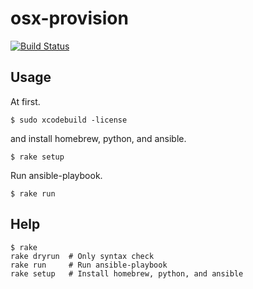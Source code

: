 # osx-provision

[![Build Status](https://travis-ci.org/nytame/osx-provisioning.svg?branch=master)](https://travis-ci.org/nytame/osx-provisioning)

## Usage
At first.

    $ sudo xcodebuild -license

and install homebrew, python, and ansible.

    $ rake setup

Run ansible-playbook.

    $ rake run

## Help
    $ rake
    rake dryrun  # Only syntax check
    rake run     # Run ansible-playbook
    rake setup   # Install homebrew, python, and ansible

